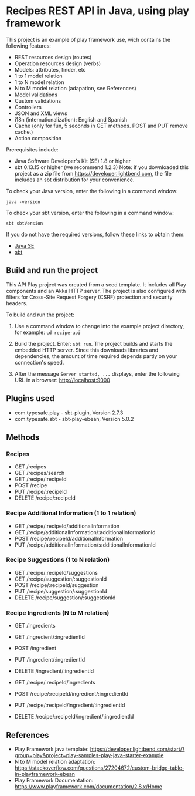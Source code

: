 # Recipes REST API in Java, using play framework

This project is an example of play framework use, wich contains the following features:

- REST resources design (routes)
- Operation resources design (verbs)
- Models: attributes, finder, etc
- 1 to 1 model relation
- 1 to N model relation
- N to M model relation (adapation, see References)
- Model validations
- Custom validations
- Controllers
- JSON and XML views
- i18n (internationalization): English and Spanish
- Cache (only for fun, 5 seconds in GET methods. POST and PUT remove cache.)
- Action composition

Prerequisites include:

* Java Software Developer's Kit (SE) 1.8 or higher
* sbt 0.13.15 or higher (we recommend 1.2.3) Note: if you downloaded this project as a zip file from https://developer.lightbend.com, the file includes an sbt distribution for your convenience.

To check your Java version, enter the following in a command window:

`java -version`

To check your sbt version, enter the following in a command window:

`sbt sbtVersion`

If you do not have the required versions, follow these links to obtain them:

* [Java SE](http://www.oracle.com/technetwork/java/javase/downloads/index.html)
* [sbt](http://www.scala-sbt.org/download.html)

## Build and run the project

This API Play project was created from a seed template. It includes all Play components and an Akka HTTP server. The project is also configured with filters for Cross-Site Request Forgery (CSRF) protection and security headers.

To build and run the project:

1. Use a command window to change into the example project directory, for example: `cd recipe-api`

2. Build the project. Enter: `sbt run`. The project builds and starts the embedded HTTP server. Since this downloads libraries and dependencies, the amount of time required depends partly on your connection's speed.

3. After the message `Server started, ...` displays, enter the following URL in a browser: <http://localhost:9000>

## Plugins used

- com.typesafe.play - sbt-plugin, Version 2.7.3
- com.typesafe.sbt - sbt-play-ebean, Version 5.0.2

## Methods

### Recipes
- GET     /recipes                      
- GET     /recipes/search               
- GET     /recipe/:recipeId
- POST    /recipe
- PUT     /recipe/:recipeId
- DELETE  /recipe/:recipeId

### Recipe Additional Information (1 to 1 relation)
- GET     /recipe/:recipeId/additionalInformation  
- GET     /recipe/additionalInformation/:additionalInformationId 
- POST    /recipe/:recipeId/additionalInformation    
- PUT     /recipe/additionalInformation/:additionalInformationId      

### Recipe Suggestions (1 to N relation)
- GET     /recipe/:recipeId/suggestions   
- GET     /recipe/suggestion/:suggestionId
- POST    /recipe/:recipeId/suggestion    
- PUT     /recipe/suggestion/:suggestionId
- DELETE  /recipe/suggestion/:suggestionId

### Recipe Ingredients (N to M relation)
- GET     /ingredients
- GET     /ingredient/:ingredientId
- POST    /ingredient              
- PUT     /ingredient/:ingredientId
- DELETE  /ingredient/:ingredientId

- GET     /recipe/:recipeId/ingredients  
- POST    /recipe/:recipeId/ingredient/:ingredientId
- PUT     /recipe/:recipeId/ingredient/:ingredientId
- DELETE  /recipe/:recipeId/ingredient/:ingredientId 


## References

- Play Framework java template: https://developer.lightbend.com/start/?group=play&project=play-samples-play-java-starter-example
- N to M model relation adaptation: https://stackoverflow.com/questions/27204672/custom-bridge-table-in-playframework-ebean
- Play Framework Documentation: https://www.playframework.com/documentation/2.8.x/Home
